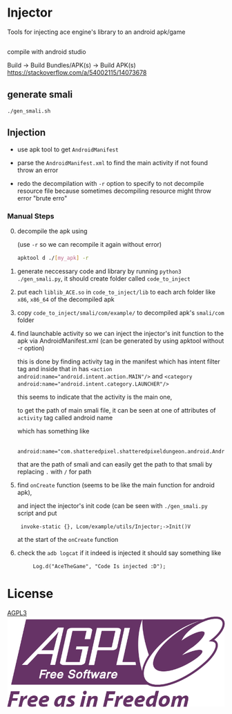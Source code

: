 # Injector 
Tools for injecting ace engine's library
to an android apk/game
## 

compile with android studio

Build -> Build Bundles/APK(s) -> Build APK(s)
https://stackoverflow.com/a/54002115/14073678

## generate smali

```sh
./gen_smali.sh
```
## Injection

- use apk tool to get `AndroidManifest`

- parse the `AndroidManifest.xml` to find
  the main activity if not found throw an error

- redo the decompilation with `-r` option 
  to specify to not decompile resource file
  because sometimes decompiling resource might
  throw error "brute erro"

### Manual Steps

0. decompile the apk using 

   (use `-r` so we can recompile it again without error) 
   ```sh
   apktool d ./[my_apk] -r
   ```
1. generate neccessary code and library by 
   running `python3 ./gen_smali.py`, it should create 
   folder called `code_to_inject`

2. put each `liblib_ACE.so` in `code_to_inject/lib` to each arch folder like `x86`, `x86_64`
   of the decompiled apk

3. copy `code_to_inject/smali/com/example/` to decompiled apk's `smali/com` folder

4. find launchable activity so we can inject the injector's init function 
   to the apk via AndroidManifest.xml (can be generated by using apktool without -r option)

   this is done by finding activity tag  in the manifest which has intent filter tag
   and inside that in has 
   `<action android:name="android.intent.action.MAIN"/>` and 
   `<category android:name="android.intent.category.LAUNCHER"/>`

   this seems to indicate that the activity is the main one,

   to get the path of main smali file, it can be seen at one of
   attributes of `activity` tag  called android name

   which has something like
   ```
	android:name="com.shatteredpixel.shatteredpixeldungeon.android.AndroidLauncher"
   ```
   that are the path of smali and  can easily get the path
   to that smali by replacing `.` with `/` for path

5. find `onCreate` function (seems to be like the main function
   for android apk), 

   and inject the injector's init code (can be seen with 
   `./gen_smali.py` script and put 

   ```
	invoke-static {}, Lcom/example/utils/Injector;->Init()V
   ```
   at the start of the `onCreate` function



6. check the `adb logcat` if it indeed is injected 
   it should say something like
   ```
        Log.d("AceTheGame", "Code Is injected :D");
   ```


# License
[AGPL3](./LICENSE)
![](./docs/asset/License.png)


